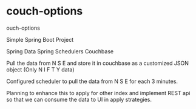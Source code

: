 # couch-options
ouch-options

Simple Spring Boot Project

Spring Data
Spring Schedulers
Couchbase

Pull the data from  N S E and store it in couchbase as a customized JSON object (Only N I F T Y data)

Configured scheduler to pull the data from N S E for each 3 minutes.

Planning to enhance this to apply for other index and implement REST api so that we can consume the data to UI in apply strategies.
